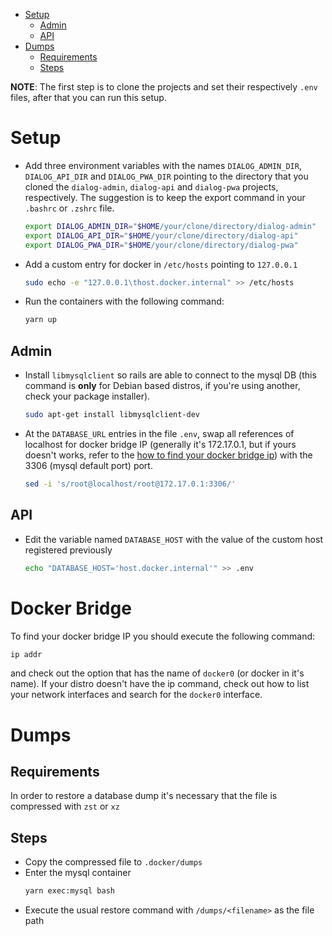 - [Setup](#setup)
  - [Admin](#admin)
  - [API](#api)
- [Dumps](#dumps)
  - [Requirements](#requirements)
  - [Steps](#steps)

**NOTE**: The first step is to clone the projects and set their respectively `.env` files, after that you can run this setup.

# Setup

- Add three environment variables with the names `DIALOG_ADMIN_DIR`, `DIALOG_API_DIR` and `DIALOG_PWA_DIR` pointing to the directory that you cloned the `dialog-admin`, `dialog-api` and `dialog-pwa` projects, respectively. The suggestion is to keep the export command in your `.bashrc` or `.zshrc` file.

  ```bash
  export DIALOG_ADMIN_DIR="$HOME/your/clone/directory/dialog-admin"
  export DIALOG_API_DIR="$HOME/your/clone/directory/dialog-api"
  export DIALOG_PWA_DIR="$HOME/your/clone/directory/dialog-pwa"
  ```

- Add a custom entry for docker in `/etc/hosts` pointing to `127.0.0.1`

  ```bash
  sudo echo -e "127.0.0.1\thost.docker.internal" >> /etc/hosts
  ```

- Run the containers with the following command:

  ```bash
  yarn up
  ```

## Admin

- Install `libmysqlclient` so rails are able to connect to the mysql DB (this command is **only** for Debian based distros, if you're using another, check your package installer).

  ```bash
  sudo apt-get install libmysqlclient-dev
  ```

- At the `DATABASE_URL` entries in the file `.env`, swap all references of localhost for docker bridge IP (generally it's 172.17.0.1, but if yours doesn't works, refer to the [how to find your docker bridge ip](#docker-bridge)) with the 3306 (mysql default port) port.

  ```bash
  sed -i 's/root@localhost/root@172.17.0.1:3306/'
  ```

## API

- Edit the variable named `DATABASE_HOST` with the value of the custom host registered previously

  ```bash
  echo "DATABASE_HOST='host.docker.internal'" >> .env
  ```

# Docker Bridge

To find your docker bridge IP you should execute the following command:

```bash
ip addr
```

and check out the option that has the name of `docker0` (or docker in it's name). If your distro doesn't have the ip command, check out how to list your network interfaces and search for the `docker0` interface.

# Dumps

## Requirements

In order to restore a database dump it's necessary that the file is compressed with `zst` or `xz`

## Steps

- Copy the compressed file to `.docker/dumps`
- Enter the mysql container
  ```bash
  yarn exec:mysql bash
  ```
- Execute the usual restore command with `/dumps/<filename>` as the file path
